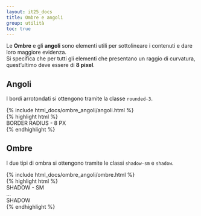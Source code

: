 ```yaml
---
layout: it25_docs
title: Ombre e angoli
group: utilità
toc: true
---
```


Le **Ombre** e gli **angoli** sono elementi utili per sottolineare i contenuti e dare loro maggiore evidenza.  
Si specifica che per tutti gli elementi che presentano un raggio di curvatura, quest’ultimo deve essere di **8 pixel**.

## Angoli

I bordi arrotondati si ottengono tramite la classe `rounded-3`.

<div class="bd-example">
{% include html_docs/ombre_angoli/angoli.html %}
</div>
{% highlight html %}
<div class="border secondary-gray-border-color rounded-3 p-2">
  <span class="align-middle fw-semibold">BORDER RADIUS - 8 PX</span>
</div>
{% endhighlight %}

## Ombre

I due tipi di ombra si ottengono tramite le classi `shadow-sm` e `shadow`.

<div class="bd-example">
{% include html_docs/ombre_angoli/ombre.html %}
</div>
{% highlight html %}
<div class="rounded-3 p-2 shadow-sm">
  <span class="align-middle fw-semibold">SHADOW - SM</span>
</div>
...
<div class="rounded-3 p-2 shadow pe-5">
  <span class="align-middle fw-semibold">SHADOW</span>
</div>
{% endhighlight %}

